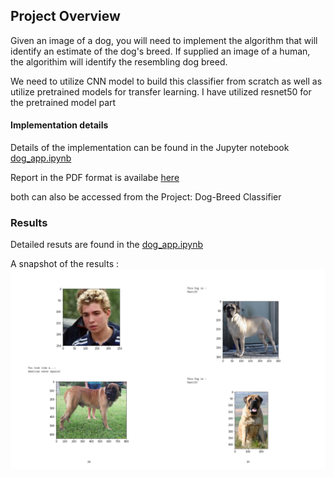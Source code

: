 ## Project Overview
Given an image of a dog, you will need to implement the algorithm that will identify an estimate of the dog's breed. If supplied an image of a human, the algorithim will identify the resembling dog breed.

We need to utilize CNN model to build this classifier from scratch as well as utilize pretrained models for transfer learning. I have utilized resnet50 for the pretrained model part

#### Implementation details 

Details of the implementation can be found in the Jupyter notebook [dog_app.ipynb](https://github.com/TensorAdy/udacity_dlnd/blob/master/2.Project:%20Dog-Breed%20Classifier/dog_app.ipynb) 
 
Report in the PDF format is availabe [here](https://github.com/TensorAdy/udacity_dlnd/blob/master/2.Project:%20Dog-Breed%20Classifier/dog_app.pdf)

both can also be accessed from the Project: Dog-Breed Classifier

### Results 
Detailed resuts are found in the [dog_app.ipynb](https://github.com/TensorAdy/udacity_dlnd/blob/master/2.Project:%20Dog-Breed%20Classifier/dog_app.ipynb) 

A snapshot of the results :
![results](https://github.com/TensorAdy/udacity_dlnd/blob/master/2.Project:%20Dog-Breed%20Classifier/Screen%20Shot%202020-06-07%20at%2016.30.50.png)
